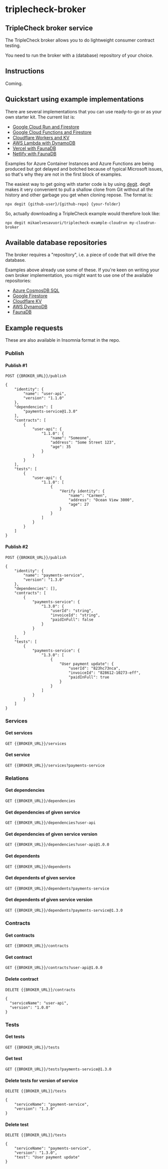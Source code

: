 # triplecheck-broker

## TripleCheck broker service

The TripleCheck broker allows you to do lightweight consumer contract testing.

You need to run the broker with a (database) repository of your choice.

## Instructions

Coming.

## Quickstart using example implementations

There are several implementations that you can use ready-to-go or as your own starter kit. The current list is:

- [Google Cloud Run and Firestore](https://github.com/mikaelvesavuori/triplecheck-example-cloudrun)
- [Google Cloud Functions and Firestore](https://github.com/mikaelvesavuori/triplecheck-example-cloud-functions)
- [Cloudflare Workers and KV](https://github.com/mikaelvesavuori/triplecheck-example-cloudflare-workers)
- [AWS Lambda with DynamoDB](https://github.com/mikaelvesavuori/triplecheck-example-lambda)
- [Vercel with FaunaDB](https://github.com/mikaelvesavuori/triplecheck-example-vercel)
- [Netlify with FaunaDB](https://github.com/mikaelvesavuori/triplecheck-example-netlify)

Examples for Azure Container Instances and Azure Functions are being produced but got delayed and botched because of typical Microsoft issues, so that's why they are not in the first block of examples.

The easiest way to get going with starter code is by using [degit](https://github.com/Rich-Harris/degit). degit makes it very convenient to pull a shallow clone from Git without all the history and other garbage you get when cloning repose. The format is:

```
npx degit {github-user}/{github-repo} {your-folder}
```

So, actually downloading a TripleCheck example would therefore look like:

```
npx degit mikaelvesavuori/triplecheck-example-cloudrun my-cloudrun-broker
```

## Available database repositories

The broker requires a "repository", i.e. a piece of code that will drive the database.

Examples above already use some of these. If you're keen on writing your own broker implementation, you might want to use one of the available repositories:

- [Azure CosmosDB SQL](https://github.com/mikaelvesavuori/triplecheck-repository-cosmosdb-sql)
- [Google Firestore](https://github.com/mikaelvesavuori/triplecheck-repository-firestore)
- [Cloudflare KV](https://github.com/mikaelvesavuori/triplecheck-repository-cloudflarekv)
- [AWS DynamoDB](https://github.com/mikaelvesavuori/triplecheck-repository-dynamodb)
- [FaunaDB](https://github.com/mikaelvesavuori/triplecheck-repository-fauna)

## Example requests

These are also available in Insomnia format in the repo.

### Publish

#### Publish #1

```
POST {{BROKER_URL}}/publish

{
	"identity": {
		"name": "user-api",
		"version": "1.1.0"
	},
	"dependencies": [
		"payments-service@1.3.0"
	],
	"contracts": [
		{
			"user-api": {
				"1.1.0": {
					"name": "Someone",
					"address": "Some Street 123",
					"age": 35
				}
			}
		}
	],
	"tests": [
		{
			"user-api": {
				"1.1.0": [
					{
						"Verify identity": {
							"name": "Carmen",
							"address": "Ocean View 3000",
							"age": 27
						}
					}
				]
			}
		}
	]
}
```

#### Publish #2

```
POST {{BROKER_URL}}/publish

{
	"identity": {
		"name": "payments-service",
		"version": "1.3.0"
	},
	"dependencies": [],
	"contracts": [
		{
			"payments-service": {
				"1.3.0": {
					"userId": "string",
					"invoiceId": "string",
					"paidInFull": false
				}
			}
		}
	],
	"tests": [
		{
			"payments-service": {
				"1.3.0": [
					{
						"User payment update": {
							"userId": "823hc73nca",
							"invoiceId": "828612-10273-eff",
							"paidInFull": true
						}
					}
				]
			}
		}
	]
}
```

### Services

#### Get services

```
GET {{BROKER_URL}}/services
```

#### Get service

```
GET {{BROKER_URL}}/services?payments-service
```

### Relations

#### Get dependencies

```
GET {{BROKER_URL}}/dependencies
```

#### Get dependencies of given service

```
GET {{BROKER_URL}}/dependencies?user-api
```

#### Get dependencies of given service version

```
GET {{BROKER_URL}}/dependencies?user-api@1.0.0
```

#### Get dependents

```
GET {{BROKER_URL}}/dependents
```

#### Get dependents of given service

```
GET {{BROKER_URL}}/dependents?payments-service
```

#### Get dependents of given service version

```
GET {{BROKER_URL}}/dependents?payments-service@1.3.0
```

### Contracts

#### Get contracts

```
GET {{BROKER_URL}}/contracts
```

#### Get contract

```
GET {{BROKER_URL}}/contracts?user-api@1.0.0
```

#### Delete contract

```
DELETE {{BROKER_URL}}/contracts

{
  "serviceName": "user-api",
  "version": "1.0.0"
}
```

### Tests

#### Get tests

```
GET {{BROKER_URL}}/tests
```

#### Get test

```
GET {{BROKER_URL}}/tests?payments-service@1.3.0
```

#### Delete tests for version of service

```
DELETE {{BROKER_URL}}/tests

{
	"serviceName": "payment-service",
	"version": "1.3.0"
}
```

#### Delete test

```
DELETE {{BROKER_URL}}/tests

{
	"serviceName": "payments-service",
	"version": "1.3.0",
	"test": "User payment update"
}
```
